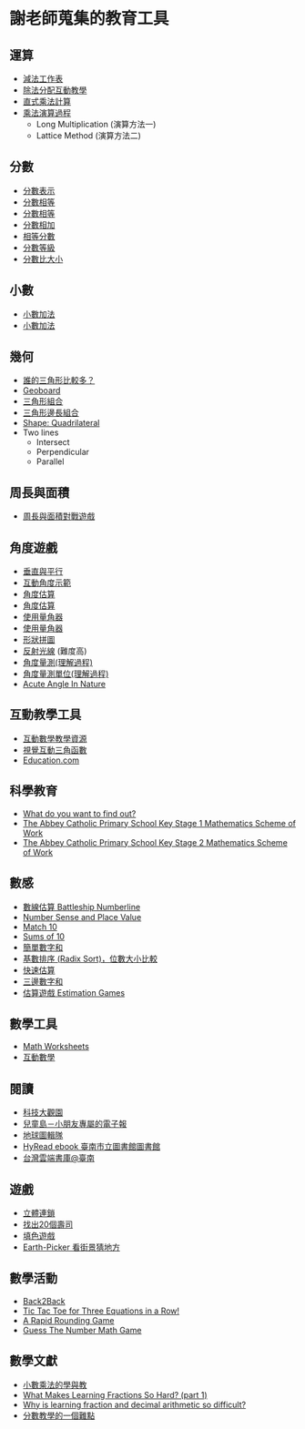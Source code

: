 # 謝老師蒐集的教育工具

## 運算
- [減法工作表](http://www.math-aids.com/Subtraction/)
- [除法分配互動教學](https://www.mathsisfun.com/numbers/division.html)
- [直式乘法計算](https://www.calculatorsoup.com/calculators/math/longmultiplication.php)
- [乘法演算過程](https://goo.gl/ovwQMU)
  * Long Multiplication (演算方法一)
  * Lattice Method (演算方法二)

## 分數
- [分數表示](http://www.mathplayground.com/puzzle_pics_fractions.html)
- [分數相等](http://www.mathplayground.com/Fraction_bars.html)
- [分數相等](http://www.mathplayground.com/visual_fractions.html)
- [分數相加](http://www.mathplayground.com/GapZappers/Gap_Zappers.html)
- [相等分數](http://www.mathplayground.com/Triplets/Triplets.html)
- [分數等級](http://www.mathplayground.com/Scale_Fractions.html)
- [分數比大小](https://www.mathplayground.com/fractions_compare.html)

## 小數
- [小數加法](http://www.mathplayground.com/ASB_Hungry_Puppies_Decimals.html)
- [小數加法](http://www.sheppardsoftware.com/mathgames/decimals/matchingDecimalsAdd.htm)

## 幾何
- [誰的三角形比較多？](https://cardgames.io/triangles/)
- [Geoboard](https://www.mathlearningcenter.org/resources/apps/geoboard)
- [三角形組合](https://nrich.maths.org/5942)
- [三角形邊長組合](https://www.pbslearningmedia.org/resource/mgbh.math.g.linktriangle/constructing-triangles/#.WWHyhnV941I)
- [Shape: Quadrilateral](http://thinkmath.edc.org/resource/shape-quadrilateral)
- Two lines
  - Intersect
  - Perpendicular
  - Parallel

## 周長與面積
- [周長與面積對戰遊戲](http://www.mathplayground.com/area_blocks.html)

## 角度遊戲
- [垂直與平行](https://www.mathsisfun.com/perpendicular-parallel.html)
- [互動角度示範](https://www.mathsisfun.com/angles.html)
- [角度估算](http://www.mathplayground.com/alienangles.html)
- [角度估算](https://nrich.maths.org/1235)
- [使用量角器](https://www.mathplayground.com/measuringangles.html)
- [使用量角器](https://www.mathsisfun.com/geometry/protractor-using.html)
- [形狀拼圖](http://www.mathplayground.com/mobile/shapeinlay_fullscreen.htm) 
- [反射光線](http://www.mathplayground.com/logic_reflector/index.html) (難度高)
- [角度量測(理解過程)](https://en.wikipedia.org/wiki/Angle#Measuring_angles)
- [角度量測單位(理解過程)](https://en.wikipedia.org/wiki/Gradian)
- [Acute Angle In Nature](http://online-optiker.info/free/acute-angle-in-nature.asp)

## 互動教學工具
- [互動數學教學資源](http://www.visnos.com/demos/)
- [視覺互動三角函數](https://www.visualtrig.com/) 
- [Education.com](https://www.education.com/)

## 科學教育
- [What do you want to find out?](https://www.dkfindout.com/uk/)
- [The Abbey Catholic Primary School Key Stage 1 Mathematics Scheme of Work](http://www.abbeyrc.bham.sch.uk/pdfs/maths-ks1.pdf)
- [The Abbey Catholic Primary School Key Stage 2 Mathematics Scheme of Work](http://www.abbeyrc.bham.sch.uk/pdfs/maths-ks2.pdf)

## 數感
- [數線估算 Battleship Numberline](https://www.brainpop.com/games/battleshipnumberline/)
- [Number Sense and Place Value](https://nrich.maths.org/10712)
- [Match 10](http://www.shockwave.com/gamelanding/match-10.jsp)
- [Sums of 10](http://www.mathplayground.com/number_bonds_10.html)
- [簡單數字和](https://www.coolmath-games.com/0-number-twins/10)
- [基數排序 (Radix Sort)，位數大小比較](https://quizizz.com/admin/quiz/595e439ad582151000da89a2)
- [快速估算](https://quizizz.com/admin/quiz/595e3916b58ae11100421785)
- [三邊數字和](http://www.mathplayground.com/magic_triangle.html)
- [估算遊戲 Estimation Games](https://www.mathsisfun.com/numbers/estimation-game.php)

## 數學工具
- [Math Worksheets](https://www.math-drills.com/)
- [互動數學](http://www.learner.org/interactives/?d[]=MATH)

## 閱讀
- [科技大觀園](https://scitechvista.nat.gov.tw/)
- [兒童島－小朋友專屬的電子報](http://paper.udn.com/event/kidland/)
- [地球圖輯隊](https://dq.yam.com/)
- [HyRead ebook 臺南市立圖書館圖書館](https://tnml.ebook.hyread.com.tw/)
- [台灣雲端書庫@臺南](http://lib.ebookservice.tw/tn/)

## 遊戲
- [立體連鎖](http://mypuzzle.org/interlocked)
- [找出20個壽司](http://armorgames.com/play/18083/cat-in-japan)
- [填色遊戲](http://www.hoodamath.com/games/floodfill.html)
- [Earth-Picker 看街景猜地方](http://www.earth-picker.com/)

## 數學活動
- [Back2Back](https://logicroots.com/MathBlog/back-2-back-math-game/)
- [Tic Tac Toe for Three Equations in a Row!](https://www.education.com/activity/article/Tic_Tac_Toe_fifth/)
- [A Rapid Rounding Game](https://www.education.com/activity/article/six_tricks_practice_math_third/)
- [Guess The Number Math Game](https://logicroots.com/MathBlog/math-activities-guess-the-number/)

## 數學文獻
- [小數乘法的學與教](http://www.sec.ntnu.edu.tw/Monthly/96(296-305)/297-pdf/05.pdf)
- [What Makes Learning Fractions So Hard? (part 1)](http://www.cne.psychol.cam.ac.uk/math-memory/what-makes-learning-fractions-so-hard-part-1)
- [Why is learning fraction and decimal arithmetic so difficult?](http://www.psy.cmu.edu/~siegler/2015-LF-etal.pdf)
- [分數教學的一個難點](http://www.hkame.org.hk/uploaded_files/magazine/25/406.pdf)
